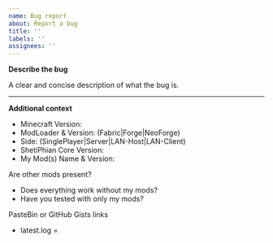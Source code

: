```yaml
---
name: Bug report
about: Report a bug
title: ''
labels: ''
assignees: ''
---
```


**Describe the bug**

A clear and concise description of what the bug is.

---
**Additional context**
- Minecraft Version: 
- ModLoader & Version: (Fabric|Forge|NeoForge) 
- Side: (SinglePlayer|Server|LAN-Host|LAN-Client)
- ShetiPhian Core Version: 
- My Mod(s) Name & Version: 

Are other mods present?
- Does everything work without my mods?
- Have you tested with only my mods?

PasteBin or GitHub Gists links
- latest.log = 
